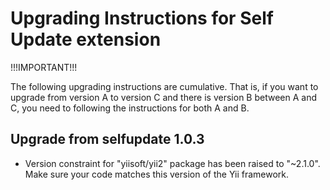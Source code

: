 Upgrading Instructions for Self Update extension
================================================

!!!IMPORTANT!!!

The following upgrading instructions are cumulative. That is,
if you want to upgrade from version A to version C and there is
version B between A and C, you need to following the instructions
for both A and B.

Upgrade from selfupdate 1.0.3
-----------------------------

* Version constraint for "yiisoft/yii2" package has been raised to "~2.1.0". Make sure your code
  matches this version of the Yii framework. 
